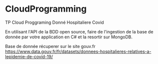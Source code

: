 # CloudProgramming
TP Cloud Proggraming Donné Hospitaliere Covid

En utilisant l'API de la BDD open source, faire de l'ingestion de la base de donnée par votre application en C# et la resortir sur MongoDB.


Base de donnée récuperer sur le site gouv.fr
https://www.data.gouv.fr/fr/datasets/donnees-hospitalieres-relatives-a-lepidemie-de-covid-19/



